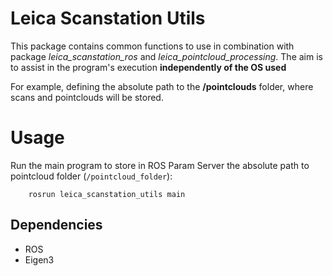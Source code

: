 # Leica Scanstation Utils
This package contains common functions to use in combination with package *leica_scanstation_ros* and *leica_pointcloud_processing*.
The aim is to assist in the program's execution **independently of the OS used**

For example, defining the absolute path to the **/pointclouds** folder, where scans and pointclouds will be stored.

# Usage #
Run the main program to store in ROS Param Server the absolute path to pointcloud folder (`/pointcloud_folder`):

        rosrun leica_scanstation_utils main

## Dependencies
- ROS
- Eigen3
